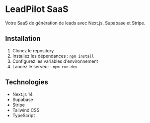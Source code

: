 # LeadPilot SaaS

Votre SaaS de génération de leads avec Next.js, Supabase et Stripe.

## Installation

1. Clonez le repository
2. Installez les dépendances : `npm install`
3. Configurez les variables d'environnement
4. Lancez le serveur : `npm run dev`

## Technologies

- Next.js 14
- Supabase
- Stripe
- Tailwind CSS
- TypeScript
